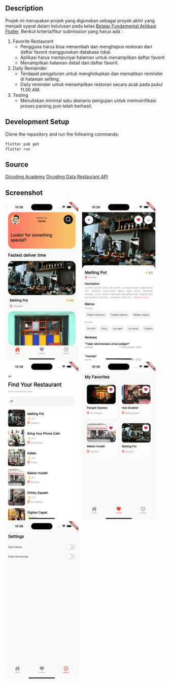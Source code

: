 ## Description

Projek ini merupakan projek yang digunakan sebagai proyek akhir yang menjadi syarat dalam kelulusan pada kelas [Belajar Fundamental Aplikasi Flutter](https://www.dicoding.com/academies/195). Berikut kriteria/fitur submission yang harus ada :
1. Favorite Restaurant
    - Pengguna harus bisa menambah dan menghapus restoran dari daftar favorit menggunakan database lokal.
    - Aplikasi harus mempunyai halaman untuk menampilkan daftar favorit
    - Menampilkan halaman detail dari daftar favorit.
2. Daily Remainder
    - Terdapat pengaturan untuk menghidupkan dan mematikan reminder di halaman setting.
    - Daily reminder untuk menampilkan restoran secara acak pada pukul 11.00 AM.
3. Testing
    - Menuliskan minimal satu skenario pengujian untuk memverifikasi proses parsing json telah berhasil.

## Development Setup

Clone the repository and run the following commands:

```
flutter pub get
flutter run
```

## Source

[Dicoding Academy](https://www.dicoding.com/academies/195)
[Dicoding Data Restaurant API](https://restaurant-api.dicoding.dev/)

## Screenshot

<img src="assets/screenshot/home.png" height="500em" /> &nbsp; <img src="assets/screenshot/detail.png" height="500em" /> &nbsp; <img src="assets/screenshot/search.png" height="500em" /> &nbsp; <img src="assets/screenshot/favorite.png" height="500em" /> &nbsp; <img src="assets/screenshot/setting.png" height="500em" /> 
